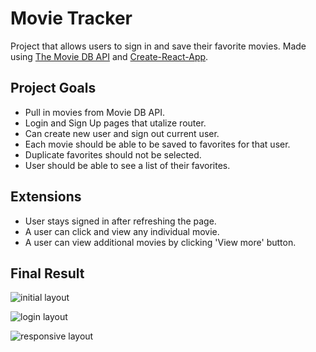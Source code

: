 # Movie Tracker

Project that allows users to sign in and save their favorite movies. Made using [The Movie DB API](https://www.themoviedb.org/documentation/api) and [Create-React-App](https://github.com/facebook/create-react-app).

## Project Goals

* Pull in movies from Movie DB API.
* Login and Sign Up pages that utalize router.
* Can create new user and sign out current user.
* Each movie should be able to be saved to favorites for that user.
* Duplicate favorites should not be selected.
* User should be able to see a list of their favorites.

## Extensions

* User stays signed in after refreshing the page.
* A user can click and view any individual movie.
* A user can view additional movies by clicking 'View more' button.

## Final Result
![initial layout](src/assets/initial_layout.gif) 

![login layout](src/assets/login_layout.gif)  

![responsive layout](src/assets/responsive_layout.gif)  